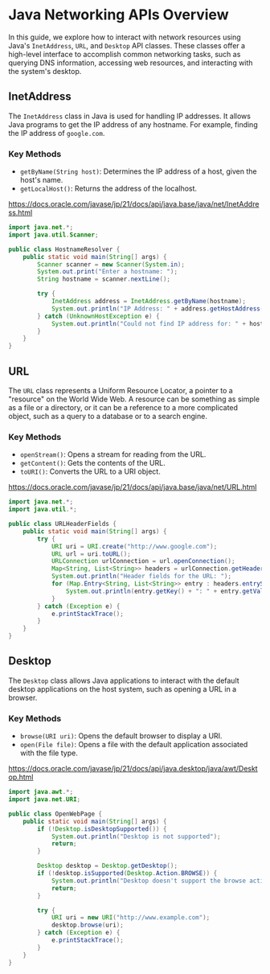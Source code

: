 # Java Networking APIs Overview

In this guide, we explore how to interact with network resources using Java's `InetAddress`, `URL`, and `Desktop` API classes. These classes offer a high-level interface to accomplish common networking tasks, such as querying DNS information, accessing web resources, and interacting with the system's desktop.

## InetAddress

The `InetAddress` class in Java is used for handling IP addresses. It allows Java programs to get the IP address of any hostname. For example, finding the IP address of `google.com`.

### Key Methods
- `getByName(String host)`: Determines the IP address of a host, given the host's name.
- `getLocalHost()`: Returns the address of the localhost.

https://docs.oracle.com/javase/jp/21/docs/api/java.base/java/net/InetAddress.html

```java
import java.net.*;
import java.util.Scanner;

public class HostnameResolver {
    public static void main(String[] args) {
        Scanner scanner = new Scanner(System.in);
        System.out.print("Enter a hostname: ");
        String hostname = scanner.nextLine();

        try {
            InetAddress address = InetAddress.getByName(hostname);
            System.out.println("IP Address: " + address.getHostAddress());
        } catch (UnknownHostException e) {
            System.out.println("Could not find IP address for: " + hostname);
        }
    }
}
```

## URL
The `URL` class represents a Uniform Resource Locator, a pointer to a "resource" on the World Wide Web.
A resource can be something as simple as a file or a directory, or it can be a reference to a more complicated object,
such as a query to a database or to a search engine.

### Key Methods
- `openStream()`: Opens a stream for reading from the URL.
- `getContent()`: Gets the contents of the URL.
- `toURI()`: Converts the URL to a URI object.

https://docs.oracle.com/javase/jp/21/docs/api/java.base/java/net/URL.html

```java
import java.net.*;
import java.util.*;

public class URLHeaderFields {
    public static void main(String[] args) {
        try {
            URI uri = URI.create("http://www.google.com");
            URL url = uri.toURL();
            URLConnection urlConnection = url.openConnection();
            Map<String, List<String>> headers = urlConnection.getHeaderFields();
            System.out.println("Header fields for the URL: ");
            for (Map.Entry<String, List<String>> entry : headers.entrySet()) {
                System.out.println(entry.getKey() + ": " + entry.getValue());
            }
        } catch (Exception e) {
            e.printStackTrace();
        }
    }
}
```


## Desktop
The `Desktop` class allows Java applications to interact with the default desktop applications on the host system, such as opening a URL in a browser.

### Key Methods
- `browse(URI uri)`: Opens the default browser to display a URI.
- `open(File file)`: Opens a file with the default application associated with the file type.

https://docs.oracle.com/javase/jp/21/docs/api/java.desktop/java/awt/Desktop.html

```java
import java.awt.*;
import java.net.URI;

public class OpenWebPage {
    public static void main(String[] args) {
        if (!Desktop.isDesktopSupported()) {
            System.out.println("Desktop is not supported");
            return;
        }

        Desktop desktop = Desktop.getDesktop();
        if (!desktop.isSupported(Desktop.Action.BROWSE)) {
            System.out.println("Desktop doesn't support the browse action");
            return;
        }

        try {
            URI uri = new URI("http://www.example.com");
            desktop.browse(uri);
        } catch (Exception e) {
            e.printStackTrace();
        }
    }
}

```